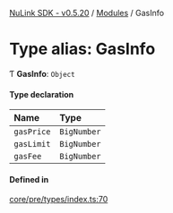 [NuLink SDK - v0.5.20](../README.md) / [Modules](../modules.md) / GasInfo

# Type alias: GasInfo

Ƭ **GasInfo**: `Object`

#### Type declaration

| Name | Type |
| :------ | :------ |
| `gasPrice` | `BigNumber` |
| `gasLimit` | `BigNumber` |
| `gasFee` | `BigNumber` |

#### Defined in

[core/pre/types/index.ts:70](https://github.com/NuLink-network/nulink-sdk/blob/e6138bf/src/core/pre/types/index.ts#L70)
